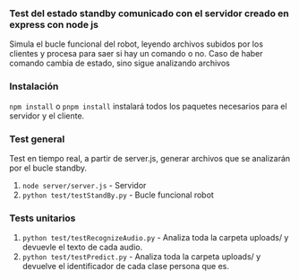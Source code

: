 ### Test del estado standby comunicado con el servidor creado en express con node js

Simula el bucle funcional del robot, leyendo archivos subidos por los clientes y procesa para saer si hay un comando o no.
Caso de haber comando cambia de estado, sino sigue analizando archivos

### Instalación

`npm install` o `pnpm install` instalará todos los paquetes necesarios para el servidor y el cliente.

### Test general

Test en tiempo real, a partir de server.js, generar archivos que se analizarán por el bucle standby.

1. `node server/server.js` - Servidor
2. `python test/testStandBy.py` - Bucle funcional robot 

### Tests unitarios

1. `python test/testRecognizeAudio.py` - Analiza toda la carpeta uploads/ y devuevle el texto de cada audio.
2. `python test/testPredict.py` - Analiza toda la carpeta uploads/ y devuelve el identificador de cada clase persona que es.


